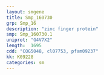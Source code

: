 ```yaml
---
layout: smgene
title: Smp_160730
grp: Smp_16
description: "zinc finger protein"
smp: Smp_160730.1
uniprot: "G4V7X2"
length:  1695
cdd: "COG5048, cl07753, pfam09237"
kk: K09228
categories: sm
---
```

